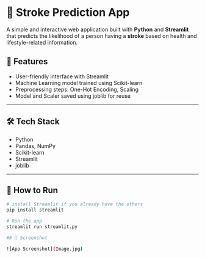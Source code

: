 # 🧠 Stroke Prediction App

A simple and interactive web application built with **Python** and **Streamlit** that predicts the likelihood of a person having a **stroke** based on health and lifestyle-related information.

## 📌 Features

- User-friendly interface with Streamlit
- Machine Learning model trained using Scikit-learn
- Preprocessing steps: One-Hot Encoding, Scaling
- Model and Scaler saved using joblib for reuse

---

## 🛠️ Tech Stack

- Python
- Pandas, NumPy
- Scikit-learn
- Streamlit
- joblib

---

## 🚀 How to Run

```bash
# install Streamlit if you already have the others
pip install streamlit

# Run the app
streamlit run streamlit.py

## 📸 Screenshot

![App Screenshot](Image.jpg)

